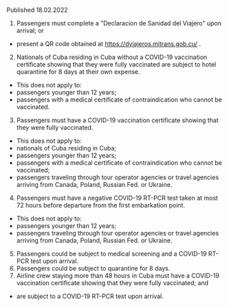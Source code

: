 Published 18.02.2022
1. Passengers must complete a "Declaracion de Sanidad del Viajero" upon arrival; or
- present a QR code obtained at <a href="https://dviajeros.mitrans.gob.cu/">https://dviajeros.mitrans.gob.cu/</a> .
2. Nationals of Cuba residing in Cuba without a COVID-19 vaccination certificate showing that they were fully vaccinated are subject to hotel quarantine for 8 days at their own expense.
- This does not apply to:
- passengers younger than 12 years;
- passengers with a medical certificate of contraindication who cannot be vaccinated.
3. Passengers must have a COVID-19 vaccination certificate showing that they were fully vaccinated.
- This does not apply to:
- nationals of Cuba residing in Cuba;
- passengers younger than 12 years;
- passengers with a medical certificate of contraindication who cannot be vaccinated;
- passengers traveling through tour operator agencies or travel agencies arriving from Canada, Poland, Russian Fed. or Ukraine.
4. Passengers must have a negative COVID-19 RT-PCR test taken at most 72 hours before departure from the first embarkation point.
- This does not apply to:
- passengers younger than 12 years;
- passengers traveling through tour operator agencies or travel agencies arriving from Canada, Poland, Russian Fed. or Ukraine.
5. Passengers could be subject to medical screening and a COVID-19 RT-PCR test upon arrival.
6. Passengers could be subject to quarantine for 8 days.
7. Airline crew staying more than 48 hours in Cuba must have a COVID-19 vaccination certificate showing that they were fully vaccinated; and
- are subject to a COVID-19 RT-PCR test upon arrival.
